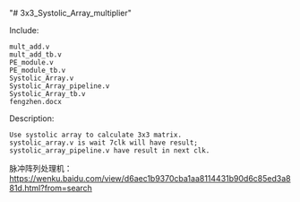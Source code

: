 "# 3x3_Systolic_Array_multiplier" 

Include:

	mult_add.v
	mult_add_tb.v
	PE_module.v
	PE_module_tb.v
	Systolic_Array.v
	Systolic_Array_pipeline.v
	Systolic_Array_tb.v
	fengzhen.docx


Description:

	Use systolic array to calculate 3x3 matrix.
	systolic_array.v is wait 7clk will have result;
	systolic_array_pipeline.v have result in next clk.
	
脉冲阵列处理机：https://wenku.baidu.com/view/d6aec1b9370cba1aa8114431b90d6c85ed3a881d.html?from=search
